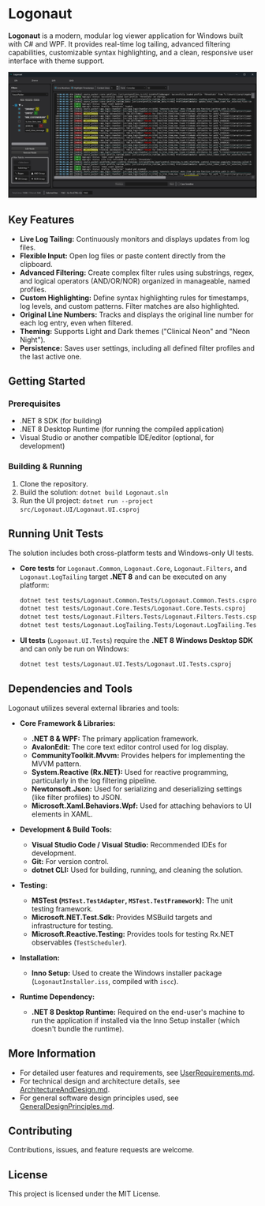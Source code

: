 # Logonaut

**Logonaut** is a modern, modular log viewer application for Windows built with C# and WPF. It provides real-time log tailing, advanced filtering capabilities, customizable syntax highlighting, and a clean, responsive user interface with theme support.

![Logonaut screenshot](rawfiles/ScreenShot.png)

## Key Features

*   **Live Log Tailing:** Continuously monitors and displays updates from log files.
*   **Flexible Input:** Open log files or paste content directly from the clipboard.
*   **Advanced Filtering:** Create complex filter rules using substrings, regex, and logical operators (AND/OR/NOR) organized in manageable, named profiles.
*   **Custom Highlighting:** Define syntax highlighting rules for timestamps, log levels, and custom patterns. Filter matches are also highlighted.
*   **Original Line Numbers:** Tracks and displays the original line number for each log entry, even when filtered.
*   **Theming:** Supports Light and Dark themes ("Clinical Neon" and "Neon Night").
*   **Persistence:** Saves user settings, including all defined filter profiles and the last active one.

## Getting Started

### Prerequisites

*   .NET 8 SDK (for building)
*   .NET 8 Desktop Runtime (for running the compiled application)
*   Visual Studio or another compatible IDE/editor (optional, for development)

### Building & Running

1.  Clone the repository.
2.  Build the solution: `dotnet build Logonaut.sln`
3.  Run the UI project: `dotnet run --project src/Logonaut.UI/Logonaut.UI.csproj`

## Running Unit Tests

The solution includes both cross-platform tests and Windows-only UI tests.

* **Core tests** for `Logonaut.Common`, `Logonaut.Core`, `Logonaut.Filters`, and
  `Logonaut.LogTailing` target **.NET 8** and can be executed on any platform:

  ```bash
  dotnet test tests/Logonaut.Common.Tests/Logonaut.Common.Tests.csproj
  dotnet test tests/Logonaut.Core.Tests/Logonaut.Core.Tests.csproj
  dotnet test tests/Logonaut.Filters.Tests/Logonaut.Filters.Tests.csproj
  dotnet test tests/Logonaut.LogTailing.Tests/Logonaut.LogTailing.Tests.csproj
  ```

* **UI tests** (`Logonaut.UI.Tests`) require the **.NET 8 Windows Desktop SDK**
  and can only be run on Windows:

  ```bash
  dotnet test tests/Logonaut.UI.Tests/Logonaut.UI.Tests.csproj
  ```

## Dependencies and Tools

Logonaut utilizes several external libraries and tools:

*   **Core Framework & Libraries:**
    *   **.NET 8 & WPF:** The primary application framework.
    *   **AvalonEdit:** The core text editor control used for log display.
    *   **CommunityToolkit.Mvvm:** Provides helpers for implementing the MVVM pattern.
    *   **System.Reactive (Rx.NET):** Used for reactive programming, particularly in the log filtering pipeline.
    *   **Newtonsoft.Json:** Used for serializing and deserializing settings (like filter profiles) to JSON.
    *   **Microsoft.Xaml.Behaviors.Wpf:** Used for attaching behaviors to UI elements in XAML.

*   **Development & Build Tools:**
    *   **Visual Studio Code / Visual Studio:** Recommended IDEs for development.
    *   **Git:** For version control.
    *   **dotnet CLI:** Used for building, running, and cleaning the solution.

*   **Testing:**
    *   **MSTest (`MSTest.TestAdapter`, `MSTest.TestFramework`):** The unit testing framework.
    *   **Microsoft.NET.Test.Sdk:** Provides MSBuild targets and infrastructure for testing.
    *   **Microsoft.Reactive.Testing:** Provides tools for testing Rx.NET observables (`TestScheduler`).

*   **Installation:**
    *   **Inno Setup:** Used to create the Windows installer package (`LogonautInstaller.iss`, compiled with `iscc`).

*   **Runtime Dependency:**
    *   **.NET 8 Desktop Runtime:** Required on the end-user's machine to run the application if installed via the Inno Setup installer (which doesn't bundle the runtime).

## More Information

*   For detailed user features and requirements, see [UserRequirements.md](doc/UserRequirements.md).
*   For technical design and architecture details, see [ArchitectureAndDesign.md](doc/ArchitectureAndDesign.md).
*   For general software design principles used, see [GeneralDesignPrinciples.md](doc/GeneralDesignPrinciples.md).

## Contributing

Contributions, issues, and feature requests are welcome.

## License

This project is licensed under the MIT License.